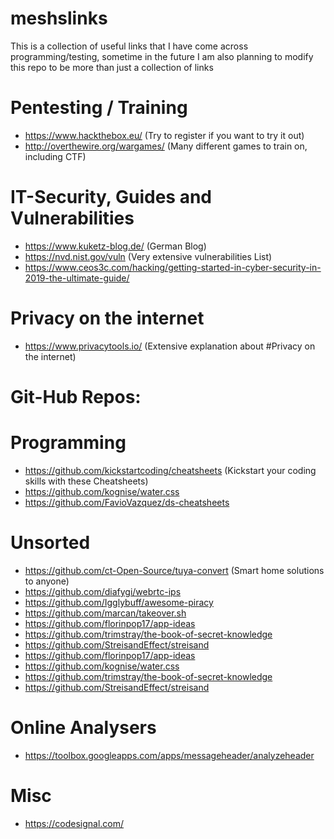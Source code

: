 # meshslinks
This is a collection of useful links that I have come across programming/testing, sometime in the future I am also planning to modify this repo to be more than just a collection of links

# Pentesting / Training
  - https://www.hackthebox.eu/ (Try to register if you want to try it out)
  - http://overthewire.org/wargames/ (Many different games to train on, including CTF)
  
# IT-Security, Guides and Vulnerabilities
  - https://www.kuketz-blog.de/ (German Blog)
  - https://nvd.nist.gov/vuln (Very extensive vulnerabilities List)
  - https://www.ceos3c.com/hacking/getting-started-in-cyber-security-in-2019-the-ultimate-guide/

# Privacy on the internet
  - https://www.privacytools.io/ (Extensive explanation about #Privacy on the internet)

# Git-Hub Repos:
  # Programming
  - https://github.com/kickstartcoding/cheatsheets (Kickstart your coding skills with these Cheatsheets)
  - https://github.com/kognise/water.css
  - https://github.com/FavioVazquez/ds-cheatsheets
  
  # Unsorted
  - https://github.com/ct-Open-Source/tuya-convert (Smart home solutions to anyone)
  - https://github.com/diafygi/webrtc-ips  
  - https://github.com/Igglybuff/awesome-piracy
  - https://github.com/marcan/takeover.sh  
  - https://github.com/florinpop17/app-ideas  
  - https://github.com/trimstray/the-book-of-secret-knowledge  
  - https://github.com/StreisandEffect/streisand  
  - https://github.com/florinpop17/app-ideas  
  - https://github.com/kognise/water.css    
  - https://github.com/trimstray/the-book-of-secret-knowledge  
  - https://github.com/StreisandEffect/streisand
# Online Analysers
  - https://toolbox.googleapps.com/apps/messageheader/analyzeheader
# Misc
  - https://codesignal.com/
